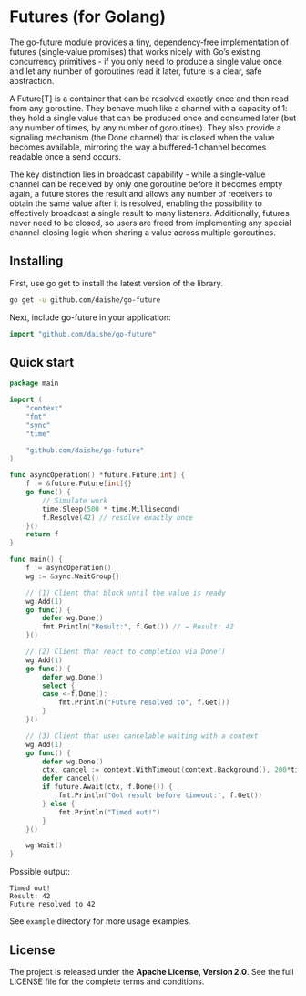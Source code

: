 # Futures (for Golang)

The go-future module provides a tiny, dependency‑free implementation of futures (single‑value promises) that works nicely with Go’s existing concurrency primitives - if you only need to produce a single value once and let any number of goroutines read it later, future is a clear, safe abstraction.

A Future[T] is a container that can be resolved exactly once and then read from any goroutine. They behave much like a channel with a capacity of 1: they hold a single value that can be produced once and consumed later (but any number of times, by any number of goroutines). They also provide a signaling mechanism (the Done channel) that is closed when the value becomes available, mirroring the way a buffered‑1 channel becomes readable once a send occurs.

The key distinction lies in broadcast capability - while a single‑value channel can be received by only one goroutine before it becomes empty again, a future stores the result and allows any number of receivers to obtain the same value after it is resolved, enabling the possibility to effectively broadcast a single result to many listeners. Additionally, futures never need to be closed, so users are freed from implementing any special channel‑closing logic when sharing a value across multiple goroutines.

## Installing

First, use go get to install the latest version of the library.

```sh
go get -u github.com/daishe/go-future
```

Next, include go-future in your application:

```go
import "github.com/daishe/go-future"
```

## Quick start

```go
package main

import (
	"context"
	"fmt"
	"sync"
	"time"

	"github.com/daishe/go-future"
)

func asyncOperation() *future.Future[int] {
	f := &future.Future[int]{}
	go func() {
		// Simulate work
		time.Sleep(500 * time.Millisecond)
		f.Resolve(42) // resolve exactly once
	}()
	return f
}

func main() {
	f := asyncOperation()
	wg := &sync.WaitGroup{}

	// (1) Client that block until the value is ready
	wg.Add(1)
	go func() {
		defer wg.Done()
		fmt.Println("Result:", f.Get()) // → Result: 42
	}()

	// (2) Client that react to completion via Done()
	wg.Add(1)
	go func() {
		defer wg.Done()
		select {
		case <-f.Done():
			fmt.Println("Future resolved to", f.Get())
		}
	}()

	// (3) Client that uses cancelable waiting with a context
	wg.Add(1)
	go func() {
		defer wg.Done()
		ctx, cancel := context.WithTimeout(context.Background(), 200*time.Millisecond)
		defer cancel()
		if future.Await(ctx, f.Done()) {
			fmt.Println("Got result before timeout:", f.Get())
		} else {
			fmt.Println("Timed out!")
		}
	}()

	wg.Wait()
}
```

Possible output:

```out
Timed out!
Result: 42
Future resolved to 42
```

See `example` directory for more usage examples.

## License

The project is released under the **Apache License, Version 2.0**. See the full LICENSE file for the complete terms and conditions.
